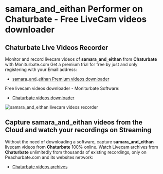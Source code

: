 # samara_and_eithan Performer on Chaturbate - Free LiveCam videos downloader

## Chaturbate Live Videos Recorder

Monitor and record livecam videos of **samara_and_eithan** from **Chaturbate** with Moniturbate.com
Get a premium trial for free by just and only registering with your Email address:
* [samara_and_eithan Premium videos downloader](https://moniturbate.com/request-demo-licence-key.html)

Free livecam videos downloader - Moniturbate Software:
* [Chaturbate videos downloader](https://moniturbate.com/moniturbate-download-software.html)

![samara_and_eithan livecam videos recorder](https://peachurnet.com/templates/moniturbate-software.png)


## Capture samara_and_eithan videos from the Cloud and watch your recordings on Streaming

Without the need of downloading a software, capture **samara_and_eithan** livecam videos from **Chaturbate** 100% online.
Watch Livecam archives from **Chaturbate** unlimitedly from thousands of existing recordings, only on Peachurbate.com and its websites network:
* [Chaturbate videos archives](https://peachurnet.com/)